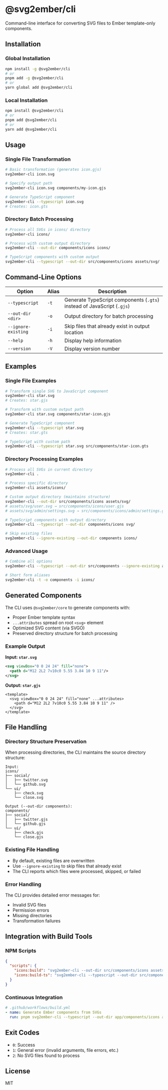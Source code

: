 # @svg2ember/cli

Command-line interface for converting SVG files to Ember template-only components.

## Installation

### Global Installation
```bash
npm install -g @svg2ember/cli
# or
pnpm add -g @svg2ember/cli
# or
yarn global add @svg2ember/cli
```

### Local Installation
```bash
npm install @svg2ember/cli
# or
pnpm add @svg2ember/cli
# or
yarn add @svg2ember/cli
```

## Usage

### Single File Transformation

```bash
# Basic transformation (generates icon.gjs)
svg2ember-cli icon.svg

# Specify output path
svg2ember-cli icon.svg components/my-icon.gjs

# Generate TypeScript component
svg2ember-cli --typescript icon.svg
# Creates: icon.gts
```

### Directory Batch Processing

```bash
# Process all SVGs in icons/ directory
svg2ember-cli icons/

# Process with custom output directory
svg2ember-cli --out-dir components/icons icons/

# TypeScript components with custom output
svg2ember-cli --typescript --out-dir src/components/icons assets/svg/
```

## Command-Line Options

| Option | Alias | Description |
|--------|-------|-------------|
| `--typescript` | `-t` | Generate TypeScript components (`.gts`) instead of JavaScript (`.gjs`) |
| `--out-dir <dir>` | `-o` | Output directory for batch processing |
| `--ignore-existing` | `-i` | Skip files that already exist in output location |
| `--help` | `-h` | Display help information |
| `--version` | `-V` | Display version number |

## Examples

### Single File Examples

```bash
# Transform single SVG to JavaScript component
svg2ember-cli star.svg
# Creates: star.gjs

# Transform with custom output path
svg2ember-cli star.svg components/star-icon.gjs

# Generate TypeScript component
svg2ember-cli --typescript star.svg
# Creates: star.gts

# TypeScript with custom path
svg2ember-cli --typescript star.svg src/components/star-icon.gts
```

### Directory Processing Examples

```bash
# Process all SVGs in current directory
svg2ember-cli .

# Process specific directory
svg2ember-cli assets/icons/

# Custom output directory (maintains structure)
svg2ember-cli --out-dir src/components/icons assets/svg/
# assets/svg/user.svg → src/components/icons/user.gjs
# assets/svg/admin/settings.svg → src/components/icons/admin/settings.gjs

# TypeScript components with output directory
svg2ember-cli --typescript --out-dir components/icons svg/

# Skip existing files
svg2ember-cli --ignore-existing --out-dir components icons/
```

### Advanced Usage

```bash
# Combine all options
svg2ember-cli --typescript --out-dir src/components --ignore-existing assets/icons/

# Short form aliases
svg2ember-cli -t -o components -i icons/
```

## Generated Components

The CLI uses `@svg2ember/core` to generate components with:
- Proper Ember template syntax
- `...attributes` spread on root `<svg>` element
- Optimized SVG content (via SVGO)
- Preserved directory structure for batch processing

### Example Output

**Input: `star.svg`**
```svg
<svg viewBox="0 0 24 24" fill="none">
  <path d="M12 2L2 7v10c0 5.55 3.84 10 9 11"/>
</svg>
```

**Output: `star.gjs`**
```gjs
<template>
  <svg viewBox="0 0 24 24" fill="none" ...attributes>
    <path d="M12 2L2 7v10c0 5.55 3.84 10 9 11" />
  </svg>
</template>
```

## File Handling

### Directory Structure Preservation
When processing directories, the CLI maintains the source directory structure:

```
Input:
icons/
├── social/
│   ├── twitter.svg
│   └── github.svg
└── ui/
    ├── check.svg
    └── close.svg

Output (--out-dir components):
components/
├── social/
│   ├── twitter.gjs
│   └── github.gjs
└── ui/
    ├── check.gjs
    └── close.gjs
```

### Existing File Handling
- By default, existing files are overwritten
- Use `--ignore-existing` to skip files that already exist
- The CLI reports which files were processed, skipped, or failed

### Error Handling
The CLI provides detailed error messages for:
- Invalid SVG files
- Permission errors
- Missing directories
- Transformation failures

## Integration with Build Tools

### NPM Scripts
```json
{
  "scripts": {
    "icons:build": "svg2ember-cli --out-dir src/components/icons assets/svg/",
    "icons:build-ts": "svg2ember-cli --typescript --out-dir src/components/icons assets/svg/"
  }
}
```

### Continuous Integration
```yaml
# .github/workflows/build.yml
- name: Generate Ember components from SVGs
  run: pnpm svg2ember-cli --typescript --out-dir app/components/icons assets/icons/
```

## Exit Codes

- `0`: Success
- `1`: General error (invalid arguments, file errors, etc.)
- `2`: No SVG files found to process

## License

MIT